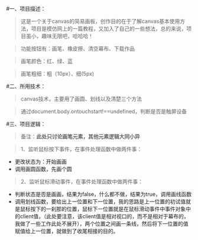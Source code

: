 #一、项目描述：
> 这是一个关于canvas的简易画板，创作目的在于了解canvas基本使用方法，项目是模仿网上的一篇教程，又加入了自己的一些想法，总的来说，项目虽小，趣味无限吧，哈哈哈！

> 功能按钮有：画笔、橡皮擦、清空幕布、下载作品

> 画笔颜色：红、绿、蓝

> 画笔粗细：粗（10px）、细(5px)

#二、所用技术：
> canvas技术，主要用了画圆、划线以及清楚三个方法

> 通过document.body.ontouchstart!==undefined，判断是否是触屏设备

#三、项目逻辑：
> 备注：**此处只讨论画笔元素，其他元素逻辑大同小异**

>1、监听鼠标按下事件，在事件处理函数中做两件事：

* 更改状态为：开始画画
* 调用画圆函数，先画个圆

>2、监听鼠标滑动事件，在事件处理函数中做两件事：

* 判断状态是否是画画，结果为false，什么都不做，结果为true，调用画线函数
* 调用划线函数，要给出上一位置和下一位置，我的思路是上一位置的初试值就是鼠标按下的一刹那的位置，鼠标下一位置就是在鼠标滑动事件中事件对象中的client值，（此处要注意，该client值是相对视口的，而不是相对于幕布的，我做了一些工作此处不展开），两个位置之间画一条线，然后将下一位置的值赋值给上一位置，就做到了收尾相接的目的。